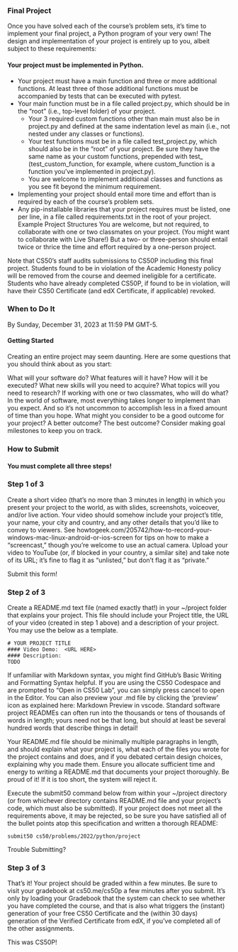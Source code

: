 ### Final Project
Once you have solved each of the course’s problem sets, it’s time to implement your final project, a Python program of your very own! The design and implementation of your project is entirely up to you, albeit subject to these requirements:

#### Your project must be implemented in Python.

- Your project must have a main function and three or more additional functions. At least three of those additional functions must be accompanied by tests that can be executed with pytest.
- Your main function must be in a file called project.py, which should be in the “root” (i.e., top-level folder) of your project.
  - Your 3 required custom functions other than main must also be in project.py and defined at the same indentation level as main (i.e., not nested under any classes or functions).
  - Your test functions must be in a file called test_project.py, which should also be in the “root” of your project. Be sure they have the same name as your custom functions, prepended with test_ (test_custom_function, for example, where custom_function is a function you’ve implemented in project.py).
  - You are welcome to implement additional classes and functions as you see fit beyond the minimum requirement.
- Implementing your project should entail more time and effort than is required by each of the course’s problem sets.
- Any pip-installable libraries that your project requires must be listed, one per line, in a file called requirements.txt in the root of your project.
Example Project Structures
You are welcome, but not required, to collaborate with one or two classmates on your project. (You might want to collaborate with Live Share!) But a two- or three-person should entail twice or thrice the time and effort required by a one-person project.

Note that CS50’s staff audits submissions to CS50P including this final project. Students found to be in violation of the Academic Honesty policy will be removed from the course and deemed ineligible for a certificate. Students who have already completed CS50P, if found to be in violation, will have their CS50 Certificate (and edX Certificate, if applicable) revoked.

### When to Do It
By Sunday, December 31, 2023 at 11:59 PM GMT-5.

#### Getting Started
Creating an entire project may seem daunting. Here are some questions that you should think about as you start:

What will your software do? What features will it have? How will it be executed?
What new skills will you need to acquire? What topics will you need to research?
If working with one or two classmates, who will do what?
In the world of software, most everything takes longer to implement than you expect. And so it’s not uncommon to accomplish less in a fixed amount of time than you hope. What might you consider to be a good outcome for your project? A better outcome? The best outcome?
Consider making goal milestones to keep you on track.

### How to Submit
#### You must complete all three steps!

### Step 1 of 3
Create a short video (that’s no more than 3 minutes in length) in which you present your project to the world, as with slides, screenshots, voiceover, and/or live action. Your video should somehow include your project’s title, your name, your city and country, and any other details that you’d like to convey to viewers. See howtogeek.com/205742/how-to-record-your-windows-mac-linux-android-or-ios-screen for tips on how to make a “screencast,” though you’re welcome to use an actual camera. Upload your video to YouTube (or, if blocked in your country, a similar site) and take note of its URL; it’s fine to flag it as “unlisted,” but don’t flag it as “private.”

Submit this form!

### Step 2 of 3
Create a README.md text file (named exactly that!) in your ~/project folder that explains your project. This file should include your Project title, the URL of your video (created in step 1 above) and a description of your project. You may use the below as a template.

    # YOUR PROJECT TITLE
    #### Video Demo:  <URL HERE>
    #### Description:
    TODO
If unfamiliar with Markdown syntax, you might find GitHub’s Basic Writing and Formatting Syntax helpful. If you are using the CS50 Codespace and are prompted to “Open in CS50 Lab”, you can simply press cancel to open in the Editor. You can also preview your .md file by clicking the ‘preview’ icon as explained here: Markdown Preview in vscode. Standard software project READMEs can often run into the thousands or tens of thousands of words in length; yours need not be that long, but should at least be several hundred words that describe things in detail!

Your README.md file should be minimally multiple paragraphs in length, and should explain what your project is, what each of the files you wrote for the project contains and does, and if you debated certain design choices, explaining why you made them. Ensure you allocate sufficient time and energy to writing a README.md that documents your project thoroughly. Be proud of it! If it is too short, the system will reject it.

Execute the submit50 command below from within your ~/project directory (or from whichever directory contains README.md file and your project’s code, which must also be submitted). If your project does not meet all the requirements above, it may be rejected, so be sure you have satisfied all of the bullet points atop this specification and written a thorough README:

    submit50 cs50/problems/2022/python/project
Trouble Submitting?

### Step 3 of 3
That’s it! Your project should be graded within a few minutes. Be sure to visit your gradebook at cs50.me/cs50p a few minutes after you submit. It’s only by loading your Gradebook that the system can check to see whether you have completed the course, and that is also what triggers the (instant) generation of your free CS50 Certificate and the (within 30 days) generation of the Verified Certificate from edX, if you’ve completed all of the other assignments.

This was CS50P!
